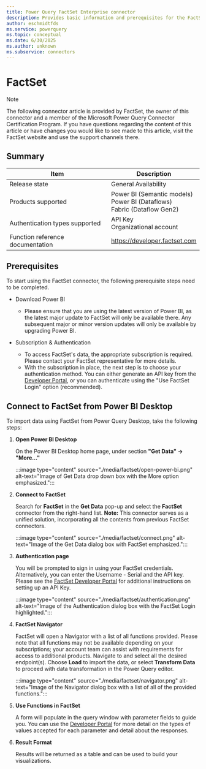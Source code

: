 ```yaml
---
title: Power Query FactSet Enterprise connector
description: Provides basic information and prerequisites for the FactSet Enterprise connector, and includes descriptions of the optional input parameters.
author: eschmidtfds
ms.service: powerquery
ms.topic: conceptual
ms.date: 6/30/2025
ms.author: unknown
ms.subservice: connectors
---
```


# FactSet

> [!NOTE]
> The following connector article is provided by FactSet, the owner of this connector and a member of the Microsoft Power Query Connector Certification Program. If you have questions regarding the content of this article or have changes you would like to see made to this article, visit the FactSet website and use the support channels there.

## Summary

| Item | Description |
| ------- | ------------ |
| Release state | General Availability |
| Products supported | Power BI (Semantic models)<br/>Power BI (Dataflows)<br/>Fabric (Dataflow Gen2) |
| Authentication types supported | API Key<br>Organizational account |
| Function reference documentation | https://developer.factset.com |

## Prerequisites

To start using the FactSet connector, the following prerequisite steps need to be completed.

* Download Power BI
  * Please ensure that you are using the latest version of Power BI, as the latest major update to FactSet will only be available there. Any subsequent major or minor version updates will only be available by upgrading Power BI.

* Subscription & Authentication
  * To access FactSet's data, the appropriate subscription is required. Please contact your FactSet representative for more details.
  * With the subscription in place, the next step is to choose your authentication method. You can either generate an API key from the [Developer Portal](https://developer.factset.com/learn/authentication-api-key), or you can authenticate using the "Use FactSet Login" option (recommended).

## Connect to FactSet from Power BI Desktop

To import data using FactSet from Power Query Desktop, take the following steps:

1. **Open Power BI Desktop**

    On the Power BI Desktop home page, under section **"Get Data" -> "More…"**

    :::image type="content" source="./media/factset/open-power-bi.png" alt-text="Image of Get Data drop down box with the More option emphasized.":::

2. **Connect to FactSet**

    Search for **FactSet** in the **Get Data** pop-up and select the **FactSet** connector from the right-hand list. **Note:** This connector serves as a unified solution, incorporating all the contents from previous FactSet connectors.

    :::image type="content" source="./media/factset/connect.png" alt-text="Image of the Get Data dialog box with FactSet emphasized.":::

3. **Authentication page**

    You will be prompted to sign in using your FactSet credentials. Alternatively, you can enter the Username - Serial and the API key. Please see the [FactSet Developer Portal](https://developer.factset.com/manage-api-keys) for additional instructions on setting up an API Key.

    :::image type="content" source="./media/factset/authentication.png" alt-text="Image of the Authentication dialog box with the FactSet Login highlighted.":::

4. **FactSet Navigator**

    FactSet will open a Navigator with a list of all functions provided. Please note that all functions may not be available depending on your subscriptions; your account team can assist with requirements for access to additional products. Navigate to and select all the desired endpoint(s). Choose **Load** to import the data, or select **Transform Data** to proceed with data transformation in the Power Query editor.

    :::image type="content" source="./media/factset/navigator.png" alt-text="Image of the Navigator dialog box with a list of all of the provided functions.":::

5. **Use Functions in FactSet**

    A form will populate in the query window with parameter fields to guide you. You can use the [Developer Portal](https://developer.factset.com/api-catalog) for more detail on the types of values accepted for each parameter and detail about the responses.

6. **Result Format**

    Results will be returned as a table and can be used to build your visualizations.
